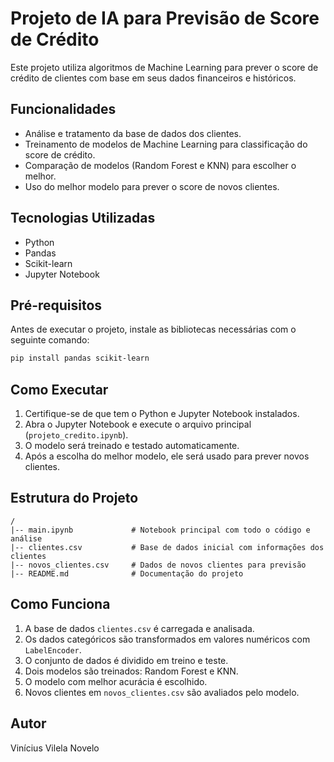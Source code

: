 # Projeto de IA para Previsão de Score de Crédito

Este projeto utiliza algoritmos de Machine Learning para prever o score de crédito de clientes com base em seus dados financeiros e históricos.

## Funcionalidades

- Análise e tratamento da base de dados dos clientes.
- Treinamento de modelos de Machine Learning para classificação do score de crédito.
- Comparação de modelos (Random Forest e KNN) para escolher o melhor.
- Uso do melhor modelo para prever o score de novos clientes.

## Tecnologias Utilizadas

- Python
- Pandas
- Scikit-learn
- Jupyter Notebook

## Pré-requisitos

Antes de executar o projeto, instale as bibliotecas necessárias com o seguinte comando:

```bash
pip install pandas scikit-learn
```

## Como Executar

1. Certifique-se de que tem o Python e Jupyter Notebook instalados.
2. Abra o Jupyter Notebook e execute o arquivo principal (`projeto_credito.ipynb`).
3. O modelo será treinado e testado automaticamente.
4. Após a escolha do melhor modelo, ele será usado para prever novos clientes.

## Estrutura do Projeto

```
/
|-- main.ipynb             # Notebook principal com todo o código e análise
|-- clientes.csv           # Base de dados inicial com informações dos clientes
|-- novos_clientes.csv     # Dados de novos clientes para previsão
|-- README.md              # Documentação do projeto
```

## Como Funciona

1. A base de dados `clientes.csv` é carregada e analisada.
2. Os dados categóricos são transformados em valores numéricos com `LabelEncoder`.
3. O conjunto de dados é dividido em treino e teste.
4. Dois modelos são treinados: Random Forest e KNN.
5. O modelo com melhor acurácia é escolhido.
6. Novos clientes em `novos_clientes.csv` são avaliados pelo modelo.

## Autor

Vinícius Vilela Novelo